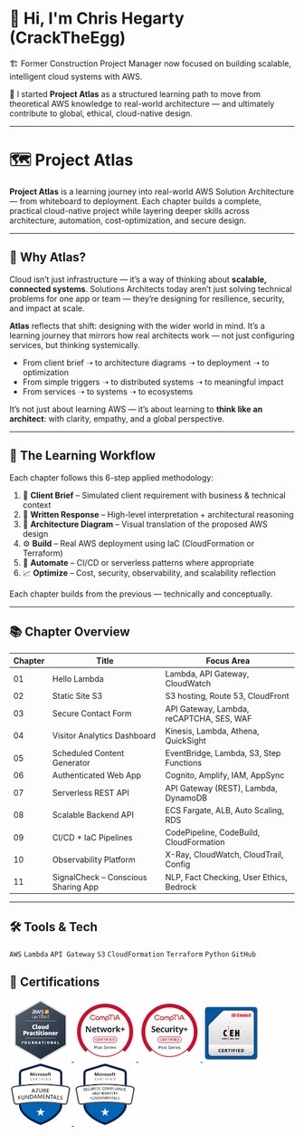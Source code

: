 # 👋 Hi, I'm Chris Hegarty (CrackTheEgg)

🏗️ Former Construction Project Manager now focused on building scalable, intelligent cloud systems with AWS.

🔧 I started **Project Atlas** as a structured learning path to move from theoretical AWS knowledge to real-world architecture — and ultimately contribute to global, ethical, cloud-native design.

---

# 🗺️ Project Atlas

**Project Atlas** is a learning journey into real-world AWS Solution Architecture — from whiteboard to deployment. Each chapter builds a complete, practical cloud-native project while layering deeper skills across architecture, automation, cost-optimization, and secure design.

---

## 🤔 Why Atlas?

Cloud isn’t just infrastructure — it’s a way of thinking about **scalable, connected systems**. Solutions Architects today aren’t just solving technical problems for one app or team — they’re designing for resilience, security, and impact at scale.

**Atlas** reflects that shift: designing with the wider world in mind. It’s a learning journey that mirrors how real architects work — not just configuring services, but thinking systemically.

- From client brief ➝ to architecture diagrams ➝ to deployment ➝ to optimization  
- From simple triggers ➝ to distributed systems ➝ to meaningful impact  
- From services ➝ to systems ➝ to ecosystems  

It’s not just about learning AWS — it’s about learning to **think like an architect**: with clarity, empathy, and a global perspective.

---

## 🧱 The Learning Workflow

Each chapter follows this 6-step applied methodology:

1. 📝 **Client Brief** – Simulated client requirement with business & technical context
2. 🧠 **Written Response** – High-level interpretation + architectural reasoning
3. 🧭 **Architecture Diagram** – Visual translation of the proposed AWS design
4. ⚙️ **Build** – Real AWS deployment using IaC (CloudFormation or Terraform)
5. 🤖 **Automate** – CI/CD or serverless patterns where appropriate
6. 📈 **Optimize** – Cost, security, observability, and scalability reflection

Each chapter builds from the previous — technically and conceptually.

---

## 📚 Chapter Overview

| Chapter | Title                               | Focus Area                               |
| ------- | ----------------------------------- | ---------------------------------------- |
| 01      | Hello Lambda                        | Lambda, API Gateway, CloudWatch          |
| 02      | Static Site S3                      | S3 hosting, Route 53, CloudFront         |
| 03      | Secure Contact Form                 | API Gateway, Lambda, reCAPTCHA, SES, WAF |
| 04      | Visitor Analytics Dashboard         | Kinesis, Lambda, Athena, QuickSight      |
| 05      | Scheduled Content Generator         | EventBridge, Lambda, S3, Step Functions  |
| 06      | Authenticated Web App               | Cognito, Amplify, IAM, AppSync           |
| 07      | Serverless REST API                 | API Gateway (REST), Lambda, DynamoDB     |
| 08      | Scalable Backend API                | ECS Fargate, ALB, Auto Scaling, RDS      |
| 09      | CI/CD + IaC Pipelines               | CodePipeline, CodeBuild, CloudFormation  |
| 10      | Observability Platform              | X-Ray, CloudWatch, CloudTrail, Config    |
| 11      | SignalCheck – Conscious Sharing App | NLP, Fact Checking, User Ethics, Bedrock |

---

## 🛠 Tools & Tech
`AWS` `Lambda` `API Gateway` `S3` `CloudFormation` `Terraform` `Python` `GitHub`

<h2>📜 Certifications</h2>

<a href="https://www.credly.com/badges/c352daae-90c4-453a-a241-2aef3c351894/public_url" target="blank">
  <img src="assets/aws-certified-cloud-practitioner.png" alt="AWS Certified Cloud Practitioner" width="110" height="110">

<a href="https://www.credly.com/badges/dace6b68-35b4-44ae-b37d-7707d9f89742/public_url" target="_blank">
  <img src="assets/comptia-network-ce-certification.1-3.png" alt="Network+" width="110" height="110">
</a>

<a href="https://www.credly.com/badges/2c03d748-3465-4c32-b190-2c4458a5fdc0/public_url" target="_blank">
  <img src="assets/comptia-security-ce-certification.png" alt="Security+" width="110" height="110">
</a>

<a href="assets/ECC-CEH-Certificate.pdf" target="_blank">
  <img src="assets/CEH_2E345519D3F7.png" alt="CEH" width="100" height="100">
</a>

<a href="https://www.credly.com/badges/2c03d748-3465-4c32-b190-2c4458a5fdc0/public_url" target="_blank">
  <img src="assets/microsoft-certified-azure-fundamentals.png" alt="Azure Fundamentals" width="110" height="110">
</a>

<a href="https://www.credly.com/badges/415f6148-f8a6-4863-830d-c9e369ac77a1/public_url" target="_blank">
  <img src="assets/microsoft-certified-security-compliance-and-identity-fundamentals.png" alt="SC-900" width="110" height="110">
</a>

